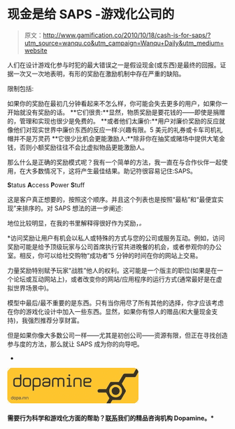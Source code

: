# 现金是给 SAPS -游戏化公司的

> 原文：<http://www.gamification.co/2010/10/18/cash-is-for-saps/?utm_source=wanqu.co&utm_campaign=Wanqu+Daily&utm_medium=website>

人们在设计游戏化参与时犯的最大错误之一是假设现金(或东西)是最终的回报。证据一次又一次地表明，有形的奖励在激励机制中存在严重的缺陷。

限制包括:

如果你的奖励在最初几分钟看起来不怎么样，你可能会失去更多的用户，如果你一开始就没有奖励的话。
**它们很贵:**显然，物质奖励是要花钱的——即使是捐赠的，管理和实现也很少是免费的。
**或者他们太廉价:**用户对廉价奖励的反应就像他们对现实世界中廉价东西的反应一样:兴趣有限。5 美元的礼券或卡车司机礼帽并不是万灵药
**它很少比机会更能激励人:**除非你在抽奖或赌场中提供大笔金钱，否则小额奖励往往不会比虚拟物品更能激励人。

那么什么是正确的奖励模式呢？我有一个简单的方法，我一直在与合作伙伴一起使用，在大多数情况下，这将产生最佳结果。助记符很容易记住:SAPS。

**S**tatus
**A**ccess
**P**ower
**S**tuff

这是客户真正想要的，按照这个顺序。并且这个列表也是按照“最粘”和“最便宜实现”来排序的。对 SAPS 想法的进一步阐述:

地位比较明显，在我的书里解释得很好作为奖励，[](http://gamification.co/books/)*。*

 *访问奖励让用户有机会以私人或特殊的方式与您的公司或服务互动。例如，访问奖励可能是给予顶级玩家与公司首席执行官共进晚餐的机会，或者参观你的办公室。相反，你可以给社交购物“成功者”5 分钟的时间在你的网站上交易。

力量奖励特别赋予玩家“战胜”他人的权利。这可能是一个版主的职位(如果是在一个论坛或互动网站上)，或者改变你的网站/应用程序的运行方式(通常最好是在虚拟世界场景中)。

模型中最后/最不重要的是东西。只有当你用尽了所有其他的选择，你才应该考虑在你的游戏化设计中加入一些东西。显然，如果你有惊人的赠品(和大量现金支持)，我强烈推荐分享财富。

但是如果你像大多数公司一样——尤其是初创公司——资源有限，但正在寻找创造参与度的方法，那么就让 SAPS 成为你的向导吧。

-
[![dopa-logo-2013-yel-charcoal](img/837e92caf140191a210a0fcf7adc276e.png)](http://dopa.mn/) 

#### 需要行为科学和游戏化方面的帮助？[联系](http://bit.ly/1WDrvxf)我们的精品咨询机构 Dopamine。*